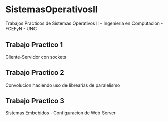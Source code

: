 # SistemasOperativosII
Trabajos Practicos de Sistemas Operativos II - Ingenieria en Computacion - FCEFyN - UNC

## Trabajo Practico 1
Cliente-Servidor con sockets

## Trabajo Practico 2
Convolucion haciendo uso de librearias de paralelismo

## Trabajo Practico 3
Sistemas Embebidos - Configuracion de Web Server
